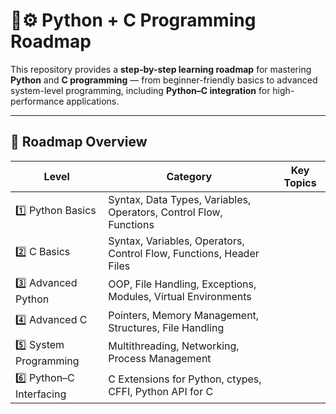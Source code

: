 # 🐍⚙ Python + C Programming Roadmap

This repository provides a **step-by-step learning roadmap** for mastering **Python** and **C programming** — from beginner-friendly basics to advanced system-level programming, including **Python–C integration** for high-performance applications.

---

## 🚀 Roadmap Overview

| Level | Category | Key Topics |
|-------|----------|------------|
| 1️⃣ Python Basics | Syntax, Data Types, Variables, Operators, Control Flow, Functions |
| 2️⃣ C Basics | Syntax, Variables, Operators, Control Flow, Functions, Header Files |
| 3️⃣ Advanced Python | OOP, File Handling, Exceptions, Modules, Virtual Environments |
| 4️⃣ Advanced C | Pointers, Memory Management, Structures, File Handling |
| 5️⃣ System Programming | Multithreading, Networking, Process Management |
| 6️⃣ Python–C Interfacing | C Extensions for Python, ctypes, CFFI, Python API for C |


